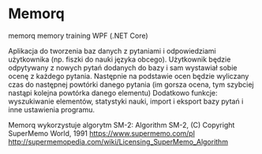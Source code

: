 # Memorq
memorq memory training WPF (.NET Core)

Aplikacja do tworzenia baz danych z pytaniami i odpowiedziami użytkownika (np. fiszki do nauki języka obcego). 
Użytkownik będzie odpytywany z nowych pytań dodanych do bazy i sam wystawiał sobie ocenę z każdego pytania.
Następnie na podstawie ocen będzie wyliczany czas do następnej powtórki danego pytania (im gorsza ocena, tym szybciej nastąpi kolejna powtórka danego elementu)
Dodatkowo funkcje: wyszukiwanie elementów, statystyki nauki, import i eksport bazy pytań i inne ustawienia programu.

Memorq wykorzystuje algorytm SM-2:
Algorithm SM-2, (C) Copyright SuperMemo World, 1991
https://www.supermemo.com/pl
http://supermemopedia.com/wiki/Licensing_SuperMemo_Algorithm

